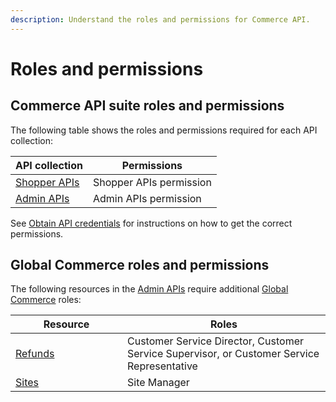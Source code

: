 ```yaml
---
description: Understand the roles and permissions for Commerce API.
---
```


# Roles and permissions

## Commerce API suite roles and permissions

The following table shows the roles and permissions required for each API collection:

| API collection                   | Permissions             |
| -------------------------------- | ----------------------- |
| [Shopper APIs](broken-reference) | Shopper APIs permission |
| [Admin APIs](broken-reference)   | Admin APIs permission   |

See [Obtain API credentials](../../admin-apis/product-management/getting-started.md) for instructions on how to get the correct permissions.

## Global Commerce roles and permissions

The following resources in the [Admin APIs](broken-reference) require additional [Global Commerce](https://gc.digitalriver.com/gc/ent/login.do) roles:

<table><thead><tr><th width="163">Resource</th><th>Roles</th></tr></thead><tbody><tr><td><a href="../../admin-apis/refunds/">Refunds</a></td><td>Customer Service Director, Customer Service Supervisor, or Customer Service Representative</td></tr><tr><td><a href="../../admin-apis/sites/">Sites</a></td><td>Site Manager</td></tr></tbody></table>
